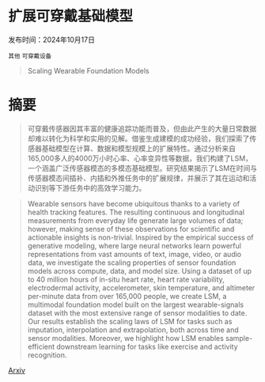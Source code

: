 # 扩展可穿戴基础模型

发布时间：2024年10月17日

`其他` `可穿戴设备`

> Scaling Wearable Foundation Models

# 摘要

> 可穿戴传感器因其丰富的健康追踪功能而普及，但由此产生的大量日常数据却难以转化为科学和实用的见解。借鉴生成建模的成功经验，我们探索了传感器基础模型在计算、数据和模型规模上的扩展特性。通过分析来自165,000多人的4000万小时心率、心率变异性等数据，我们构建了LSM，一个涵盖广泛传感器模态的多模态基础模型。研究结果揭示了LSM在时间与传感器模态间插补、内插和外推任务中的扩展规律，并展示了其在运动和活动识别等下游任务中的高效学习能力。

> Wearable sensors have become ubiquitous thanks to a variety of health tracking features. The resulting continuous and longitudinal measurements from everyday life generate large volumes of data; however, making sense of these observations for scientific and actionable insights is non-trivial. Inspired by the empirical success of generative modeling, where large neural networks learn powerful representations from vast amounts of text, image, video, or audio data, we investigate the scaling properties of sensor foundation models across compute, data, and model size. Using a dataset of up to 40 million hours of in-situ heart rate, heart rate variability, electrodermal activity, accelerometer, skin temperature, and altimeter per-minute data from over 165,000 people, we create LSM, a multimodal foundation model built on the largest wearable-signals dataset with the most extensive range of sensor modalities to date. Our results establish the scaling laws of LSM for tasks such as imputation, interpolation and extrapolation, both across time and sensor modalities. Moreover, we highlight how LSM enables sample-efficient downstream learning for tasks like exercise and activity recognition.

[Arxiv](https://arxiv.org/abs/2410.13638)